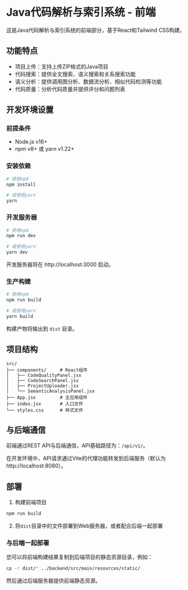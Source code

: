 # Java代码解析与索引系统 - 前端

这是Java代码解析与索引系统的前端部分，基于React和Tailwind CSS构建。

## 功能特点

- 项目上传：支持上传ZIP格式的Java项目
- 代码搜索：提供全文搜索、语义搜索和关系搜索功能
- 语义分析：提供调用图分析、数据流分析、相似代码检测等功能
- 代码质量：分析代码质量并提供评分和问题列表

## 开发环境设置

### 前提条件

- Node.js v16+
- npm v8+ 或 yarn v1.22+

### 安装依赖

```bash
# 使用npm
npm install

# 或使用yarn
yarn
```

### 开发服务器

```bash
# 使用npm
npm run dev

# 或使用yarn
yarn dev
```

开发服务器将在 http://localhost:3000 启动。

### 生产构建

```bash
# 使用npm
npm run build

# 或使用yarn
yarn build
```

构建产物将输出到 `dist` 目录。

## 项目结构

```
src/
├── components/     # React组件
│   ├── CodeQualityPanel.jsx
│   ├── CodeSearchPanel.jsx
│   ├── ProjectUploader.jsx
│   └── SemanticAnalysisPanel.jsx
├── App.jsx         # 主应用组件
├── index.jsx       # 入口文件
└── styles.css      # 样式文件
```

## 与后端通信

前端通过REST API与后端通信，API基础路径为：`/api/v1/`。

在开发环境中，API请求通过Vite的代理功能转发到后端服务（默认为http://localhost:8080）。

## 部署

1. 构建前端项目
```bash
npm run build
```

2. 将`dist`目录中的文件部署到Web服务器，或者配合后端一起部署

### 与后端一起部署

您可以将前端构建结果复制到后端项目的静态资源目录，例如：

```bash
cp -r dist/* ../backend/src/main/resources/static/
```

然后通过后端服务器提供前端静态资源。